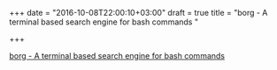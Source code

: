 +++
date = "2016-10-08T22:00:10+03:00"
draft = true
title = "borg - A terminal based search engine for bash commands "

+++

<p><a href="https://t.co/tghBxtFfh3">borg - A terminal based search engine for bash commands </a></p>
